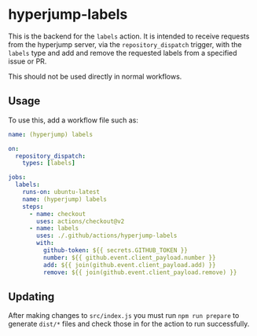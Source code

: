 # hyperjump-labels

This is the backend for the `labels` action. It is intended to receive
requests from the hyperjump server, via the `repository_dispatch` trigger,
with the `labels` type and add and remove the requested labels from a
specified issue or PR.

This should not be used directly in normal workflows.

## Usage

To use this, add a workflow file such as:

```yaml
name: (hyperjump) labels

on:
  repository_dispatch:
    types: [labels]

jobs:
  labels:
    runs-on: ubuntu-latest
    name: (hyperjump) labels
    steps:
      - name: checkout
        uses: actions/checkout@v2
      - name: labels
        uses: ./.github/actions/hyperjump-labels
        with:
          github-token: ${{ secrets.GITHUB_TOKEN }}
          number: ${{ github.event.client_payload.number }}
          add: ${{ join(github.event.client_payload.add) }}
          remove: ${{ join(github.event.client_payload.remove) }}
```

## Updating

After making changes to `src/index.js` you must run `npm run prepare` to
generate `dist/*` files and check those in for the action to run successfully.

